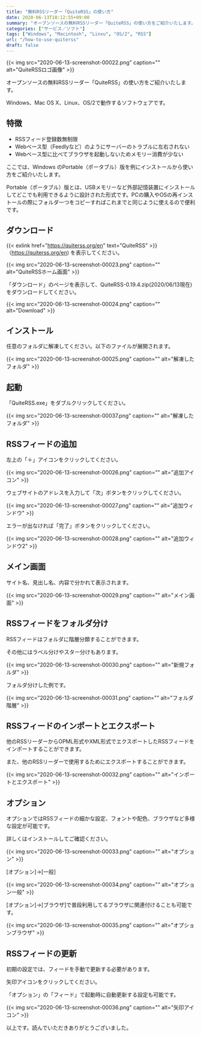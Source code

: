 ```yaml
---
title: "無料RSSリーダー「QuiteRSS」の使い方"
date: 2020-06-13T18:12:55+09:00
summary: "オープンソースの無料RSSリーダー「QuiteRSS」の使い方をご紹介いたします。"
categories: ["サービス／ソフト"]
tags: ["Windows", "Macintosh", "Linxu", "OS/2", "RSS"]
url: "/how-to-use-quiterss"
draft: false
---
```


{{< img src="2020-06-13-screenshot-00022.png" caption="" alt="QuiteRSSロゴ画像" >}}

オープンソースの無料RSSリーダー「QuiteRSS」の使い方をご紹介いたします。

Windows、Mac OS X、Linux、OS/2で動作するソフトウェアです。

## 特徴

- RSSフィード登録数無制限
- Webベース型（Feedlyなど）のようにサーバーのトラブルに左右されない
- Webベース型に比べてブラウザを起動しないためメモリー消費が少ない

ここでは、Windows のPortable（ポータブル）版を例にインストールから使い方をご紹介いたします。

Portable（ポータブル）版とは、USBメモリーなど外部記憶装置にインストールしてどこでも利用できるように設計された形式です。PCの購入やOSの再インストールの際にフォルダ一つをコピーすればこれまでと同じように使えるので便利です。

## ダウンロード

{{< exlink href="https://quiterss.org/en" text="QuiteRSS" >}}（https://quiterss.org/en)
を表示してください。

{{< img src="2020-06-13-screenshot-00023.png" caption="" alt="QuiteRSSホーム画面" >}}

「ダウンロード」のページを表示して、QuiteRSS-0.19.4.zip(2020/06/13現在)をダウンロードしてください。

{{< img src="2020-06-13-screenshot-00024.png" caption="" alt="Download" >}}

## インストール

任意のフォルダに解凍してください。以下のファイルが展開されます。

{{< img src="2020-06-13-screenshot-00025.png" caption="" alt="解凍したフォルダ" >}}

## 起動

「QuiteRSS.exe」をダブルクリックしてください。

{{< img src="2020-06-13-screenshot-00037.png" caption="" alt="解凍したフォルダ" >}}

## RSSフィードの追加

左上の「＋」アイコンをクリックしてください。

{{< img src="2020-06-13-screenshot-00026.png" caption="" alt="追加アイコン" >}}

ウェブサイトのアドレスを入力して「次」ボタンをクリックしてください。

{{< img src="2020-06-13-screenshot-00027.png" caption="" alt="追加ウィンドウ" >}}

エラーが出なければ「完了」ボタンをクリックしてください。

{{< img src="2020-06-13-screenshot-00028.png" caption="" alt="追加ウィンドウ2" >}}

## メイン画面

サイト名、見出し名、内容で分かれて表示されます。

{{< img src="2020-06-13-screenshot-00029.png" caption="" alt="メイン画面" >}}

## RSSフィードをフォルダ分け

RSSフィードはフォルダに階層分類することができます。

その他にはラベル分けやスター分けもあります。

{{< img src="2020-06-13-screenshot-00030.png" caption="" alt="新規フォルダ" >}}

フォルダ分けした例です。

{{< img src="2020-06-13-screenshot-00031.png" caption="" alt="フォルダ階層" >}}

## RSSフィードのインポートとエクスポート

他のRSSリーダーからOPML形式やXML形式でエクスポートしたRSSフィードをインポートすることができます。

また、他のRSSリーダーで使用するためにエクスポートすることができます。

{{< img src="2020-06-13-screenshot-00032.png" caption="" alt="インポートとエクスポート" >}}

## オプション

オプションではRSSフィードの細かな設定、フォントや配色、ブラウザなど多様な設定が可能です。

詳しくはインストールしてご確認ください。

{{< img src="2020-06-13-screenshot-00033.png" caption="" alt="オプション" >}}

[オプション]→[一般]

{{< img src="2020-06-13-screenshot-00034.png" caption="" alt="オプション一般" >}}

[オプション]→[ブラウザ]で普段利用してるブラウザに関連付けることも可能です。

{{< img src="2020-06-13-screenshot-00035.png" caption="" alt="オプションブラウザ" >}}

## RSSフィードの更新

初期の設定では、フィードを手動で更新する必要があります。

矢印アイコンをクリックしてください。

「オプション」の「フィード」で起動時に自動更新する設定も可能です。

{{< img src="2020-06-13-screenshot-00036.png" caption="" alt="矢印アイコン" >}}

以上です。読んでいただきありがとうございました。
